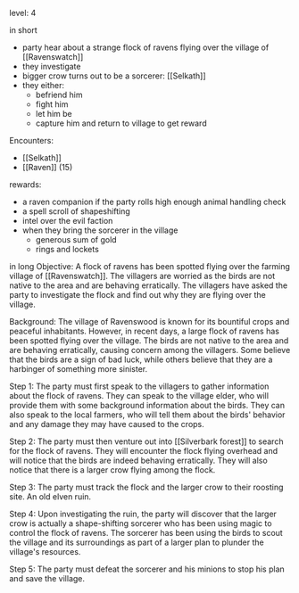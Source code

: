 level: 4

in short
- party hear about a strange flock of ravens flying over the village of [[Ravenswatch]]
- they investigate
- bigger crow turns out to be a sorcerer: [[Selkath]]
- they either:
	- befriend him
	- fight him
	- let him be
	- capture him and return to village to get reward

Encounters:
- [[Selkath]]
- [[Raven]] (15)

rewards:
- a raven companion if the party rolls high enough animal handling check
- a spell scroll of shapeshifting
- intel over the evil faction
- when they bring the sorcerer in the village
	- generous sum of gold
	- rings and lockets

in long
Objective: A flock of ravens has been spotted flying over the farming village of [[Ravenswatch]]. The villagers are worried as the birds are not native to the area and are behaving erratically. The villagers have asked the party to investigate the flock and find out why they are flying over the village.

Background: The village of Ravenswood is known for its bountiful crops and peaceful inhabitants. However, in recent days, a large flock of ravens has been spotted flying over the village. The birds are not native to the area and are behaving erratically, causing concern among the villagers. Some believe that the birds are a sign of bad luck, while others believe that they are a harbinger of something more sinister.

Step 1: The party must first speak to the villagers to gather information about the flock of ravens. They can speak to the village elder, who will provide them with some background information about the birds. They can also speak to the local farmers, who will tell them about the birds' behavior and any damage they may have caused to the crops.

Step 2: The party must then venture out into [[Silverbark forest]] to search for the flock of ravens. They will encounter the flock flying overhead and will notice that the birds are indeed behaving erratically. They will also notice that there is a larger crow flying among the flock.

Step 3: The party must track the flock and the larger crow to their roosting site. An old elven ruin.

Step 4: Upon investigating the ruin, the party will discover that the larger crow is actually a shape-shifting sorcerer who has been using magic to control the flock of ravens. The sorcerer has been using the birds to scout the village and its surroundings as part of a larger plan to plunder the village's resources.

Step 5: The party must defeat the sorcerer and his minions to stop his plan and save the village.